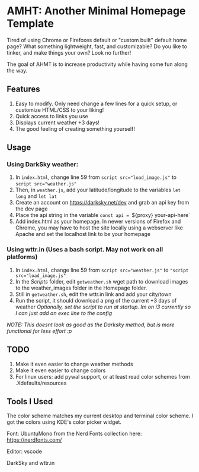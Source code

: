 # AMHT: Another Minimal Homepage Template
Tired of using Chrome or Firefoxes default or "custom built" default home page? What something lightweight, fast, and customizable? Do you like to tinker, and make things your own? Look no further!

The goal of AHMT is to increase productivity while having some fun along the way.

## Features
1. Easy to modify. Only need change a few lines for a quick setup, or customize HTML/CSS to your liking!
2. Quick access to links you use
3. Displays current weather +3 days!
4. The good feeling of creating something yourself!

## Usage
### Using DarkSky weather:
1. In `index.html`, change line 59 from `script src="load_image.js"` to `script src="weather.js"`
2. Then, in `weather.js`, add your latitude/longitude to the variables `let long` and `let lat`
3. Create an account on https://darksky.net/dev and grab an api key from the dev page
4. Place the api string in the variable `const api = `${proxy} your-api-here`
5. Add index.html as your homepage. In newer versions of Firefox and Chrome, you may have to host the site locally using a webserver like Apache and set the localhost link to be your homepage

### Using wttr.in (Uses a bash script. May not work on all platforms)
1. In `index.html`, change line 59 from `script src="weather.js"` to `"script src="load_image.js"`
2. In the *Scripts* folder, edit `getweather.sh` wget path to download images to the weather_images folder in the Homepage folder.
3. Still in `getweather.sh`, edit the wttr.in link and add your city/town
4. Run the script, it should download a png of the current +3 days of weather
*Optionally, set the script to run at startup. Im on i3 currently so I can just add an exec line to the config*

*NOTE: This doesnt look as good as the Darksky method, but is more functional for less effort :p*

## TODO
1. Make it even easier to change weather methods
2. Make it even easier to change colors
3. For linux users: add pywal support, or at least read color schemes from .Xdefaults/resources

## Tools I Used
The color scheme matches my current desktop and terminal color scheme. I got the colors using KDE's color picker widget.

Font: UbuntuMono from the Nerd Fonts collection here: https://nerdfonts.com/

Editor: vscode

DarkSky and wttr.in
